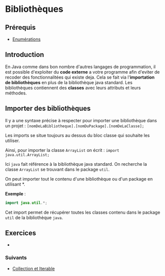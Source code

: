 # Bibliothèques

## Prérequis

+ [Enumérations]()

## Introduction

En Java comme dans bon nombre d'autres langages de programmation, il est possible d'exploiter du **code externe** a votre programme afin d'eviter de recoder des
fonctionnalitées qui existe deja. Cela se fait via l'**importation de bibliothèques** en plus de la bibliothèque java standard. Les bibliothèques contiennent des **classes** avec leurs attributs et leurs méthodes.

## Importer des bibliothèques

Il y a une syntaxe précise à respecter pour importer une bibliothèque dans un projet : `[nomDeLaBibliotheque].[nomDuPackage].[nomDeLaClasse];`

Les imports se situe toujours au dessus du bloc classe qui souhaite les utiliser.

Ainsi, pour importer la classe `ArrayList` on écrit : `import java.util.ArrayList;`

Ici `java` fait référence à la bibliothèque java standard. On recherche la classe `ArrayList` se trouvant dans le package `util`.

On peut importer tout le contenu d'une bibliothèque ou d'un package en utilisant *.

**Exemple** :

```java
import java.util.*;
```

Cet import permet de récupérer toutes les classes contenu dans le package `util` de la bibliothèque `java`.

## Exercices

+

### Suivants

+ [Collection et Iterable]()
